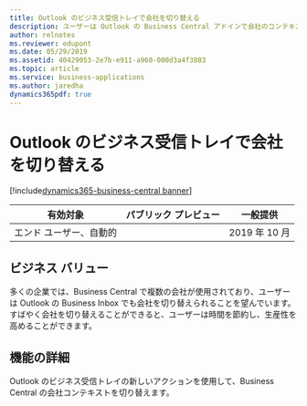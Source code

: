 ```yaml
---
title: Outlook のビジネス受信トレイで会社を切り替える
description: ユーザーは Outlook の Business Central アドインで会社のコンテキストを変更できます。
author: relnotes
ms.reviewer: edupont
ms.date: 05/29/2019
ms.assetid: 40429053-2e7b-e911-a960-000d3a4f3883
ms.topic: article
ms.service: business-applications
ms.author: jaredha
dynamics365pdf: true
---
```

# <a name="switch-between-companies-in-your-business-inbox-in-outlook"></a>Outlook のビジネス受信トレイで会社を切り替える
[!include[dynamics365-business-central banner](../includes/dynamics365-business-central.md)]

| 有効対象    |  パブリック プレビュー | 一般提供 | 
| ---------- | ---------- |---------- |
|エンド ユーザー、自動的|| 2019 年 10 月|


## <a name="business-value"></a>ビジネス バリュー
<!-- bv start -->
多くの企業では、Business Central で複数の会社が使用されており、ユーザーは Outlook の Business Inbox でも会社を切り替えられることを望んでいます。 すばやく会社を切り替えることができると、ユーザーは時間を節約し、生産性を高めることができます。
<!-- bv end -->



## <a name="feature-details"></a>機能の詳細
<!--feature detail start -->
Outlook のビジネス受信トレイの新しいアクションを使用して、Business Central の会社コンテキストを切り替えます。
<!--feature detail end -->










